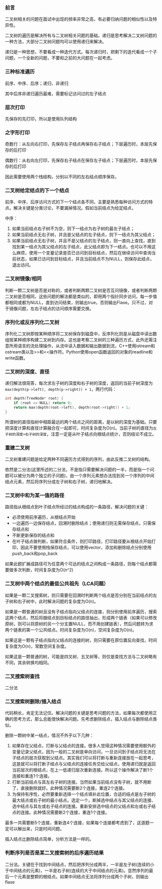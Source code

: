 ### 前言

二叉树相关的问题在面试中出现的频率非常之高，有必要归纳问题的相似性以及特异性。

二叉树的遍历是解决所有与二叉树相关问题的基础。递归是思考解决二叉树问题的一种方法，大部分二叉树问题均可以使用递归来解决。

递归是一种思想，不要看成一种迭代方式。每次递归时，把剩下的迭代看成一个子问题，一个全新的问题，不要和之前的大问题在一起考虑。



### 三种标准遍历

前序、中序、后序；递归、非递归

其中后序非递归遍历最难，需要标记访问过的左子结点



### 层次打印

先保存的先打印，所以是使用队列结构



### 之字形打印

奇数行：从左向右打印，先保存左子结点再保存右子结点；下层遍历时，本层先保存的后打印

偶数行：从右向左打印，先保存右子结点在保存左子结点；下层遍历时，本层先保存的后打印

因此需要使用两个栈结构，分别以不同的左右结点顺序保存。



### 二叉树给定结点的下一个结点

前序、中序、后序访问方式的下一个结点各不同，主要是熟悉每种访问方式的特点。解决关键是分类讨论，不要漏掉情况。假如当前结点为给定结点，

中序：

1. 如果当前结点右子树不为空，则下一结点为右子树的最左子结点；
2. 如果当前结点无右子树，并且是父结点的左子结点，则下一结点为其父结点；
3. 如果当前结点无右子树，并且不是父结点的左子结点，则一直向上查找，直到找到某一结点为其父结点的左子结点，此父结点即为下一结点。也可以不用这么麻烦，使用一个变量记录是否已访问到目标结点，然后在继续访问中查询当前状态，如果已访问到目标结点，并且当前结点不为NULL，则保存此结点，退出访问。



### 二叉树镜像/相同

判断一颗二叉树是否是对称的，或者判断两颗二叉树是否互问镜像，或者判断两颗二叉树是否相同，这些问题的解法都是类似的，即用两个指针同步访问，每一步值都相同或都为NULL，直到访问结束，则输出true，否则输出Flase。只不过，对于镜像问题，左右子结点的访问顺序需要交换。



### 序列化或反序列化二叉树

序列化二叉树即按某种顺序将二叉树保存到磁盘中，反序列化则是从磁盘中读出数组按某种顺序构建二叉树到内存。这也是考察二叉树的三种遍历方式，此外还需注意所用语言的流处理操作，从流中读入数据和输出数据到流，C++使用istream和ostream类以及>>和<<操作符。Python使用open函数返回的对象的readline和write函数。



### 二叉树的深度、直径

递归解法很简答，每次求左子树的深度和右子树的深度，返回的当前子树深度为 `max(depth(p->left), depth(p->right)) + 1`，两行代码：

```cpp
int depth(TreeNode* root) {
    if (root == NULL) return 0;
    return max(depth(root->left), depth(root->right)) + 1;
}
```

所谓树的直径指树中相距最远的两个结点之间的距离，是以树的深度为基础。只要把深度计算和直径计算融合在一起即可，时间复杂度为O(n)。当前子树的直径为`左子树的深度+右子树的深度`，注意一定是从叶子结点向根结点统计，否则结论不成立。



### 重建二叉树

二叉树重建问题是给定两种不同遍历方式得到的序列，由此反推二叉树的结构。

依然是二分法(这里所述的二分法，不是指只需要解决问题的一半，而是指一个问题可以被分为两个独立的子问题)，由一个序列元素想办法找到另一个序列的中间结点元素，然后将序列分成左子树和右子树，递归地解决。



### 二叉树中和为某一值的路径

路径指从根结点到叶子结点所经过的结点构成的一条路径，解决问题的关键：

- 必须使用前序遍历，从根结点开始
- 一边遍历一边保存结点，回溯时删除结点；使用递归则无需保存结点，只需保存结点和
- 不断更新保存的结点和
- 在叶子结点做判断，如果符合条件，则打印路径，打印路径要从根结点开始打印，因此不要使用栈保存结点，可以使用vector，添加和删除结点分别使用push_back和pop_back

如果此题扩展成路径可为任意两个可达的结点之间构成一条路径，则每个结点都需要做多次判断，时间复杂度为O(n^2)



### 二叉树中两个结点的最低公共祖先（LCA问题）

如果是一颗二叉搜索树，则只需要在回溯时判断两个结点是否分别在当前结点的左子树和右子树中，此时解决问题的复杂度为O(n)。

如果是一颗普通的树且没有子结点指向父结点的连接，则分别使用前序遍历，搜索这两个结点，然后将跟结点到目标结点的路径抽出，形成两个链表（如果可以修改原树，则可以将原树的另一个分支置NULL，而不用创建链表），然后问题转为求两个链表的第一个公共结点。时间复杂度为O(n)，空间复杂度为O(n)。

如果这是一颗有子结点指向父结点的连接的树，则只需要在原位置反向查找，时间复杂度为O(n)，常数空间复杂度。

如果这是一颗普通的树，可能是四叉树、五叉树等，则仅是查找方法与二叉树略有不同，其余转换均相同。



### 二叉搜索树查找

二分法



### 二叉搜索树删除/插入结点

代码稍长，肯定无法记住。解决问题的关键是思考问题的方法，如果每次都使用正确的思考方式，那么总能很快解决问题。先考虑删除结点，插入结点与删除结点类似。

删除一颗树中某一结点，情况不外乎以下几种：

1. 如果存在父结点，打断与父结点的连接。很多人觉得这种情况需要使用额外的变量记录父结点，因为一般的二叉树是单向访问，一旦访问到子结点将无法在子结点的层次获取到父结点。其实我们可以将打断与重新连接放在一起思考，这是就可以将打断子结点与父结点的连接任务交给父结点，使用递归就是返回当前层次的根结点，在上一低递归层次重新连接。所以这个操作解决了断1个连接和重连1个连接。
2. 打断当前结点与其左右子树的连接。当然如果当前结点没有子树，就不用断了，直接删除就好。此种情况需要断2个连接，重连2个连接。
3. 为保持有序性，必然要重新选择一个结点填补此位置，合适的结点是左子树的最大结点或右子树的最小结点。选定一个，断掉选中结点与其父结点的连接、选中结点与其左或右子结点的连接。重新安排选中结点的父结点和左或右子结点的连接。此种情况需要断2个连接，重连1个连接。

最多一共需要断5个连接，重新连4个连接，如果每个连接都考虑到了，这道题一定可以解出来，只是时间问题。

插入结点比删除结点简单，分析方法是一样的。



### 判断序列是否是某二叉搜索树的后序遍历结果

二分法。关键在于找到中间结点，然后把序列分成两半，一半是左子树(连续的小于中间结点的元素)，一半是右子树(连续的大于中间结点的元素)。显然序列的最后一个元素是整颗的根结点。如果中间结点无法将序列分成两个子树，则输出flase

